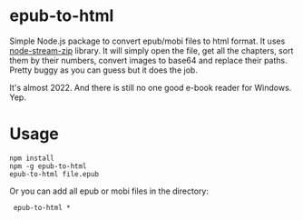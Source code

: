 
# epub-to-html
Simple Node.js package to convert epub/mobi files to html format. It uses [node-stream-zip](https://www.npmjs.com/package/node-stream-zip) library. It will simply open the file, get all the chapters, sort them by their numbers, convert images to base64 and replace their paths. Pretty buggy as you can guess but it does the job.

It's almost 2022. And there is still no one good e-book reader for Windows. Yep.

# Usage

    npm install
    npm -g epub-to-html
    epub-to-html file.epub

 
 Or you can add all epub or mobi files in the directory:

     epub-to-html *
